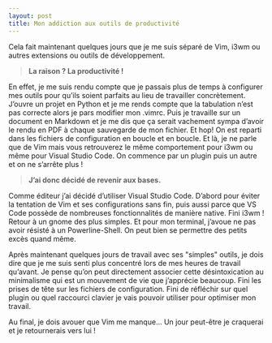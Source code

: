 ```yaml
---
layout: post
title: Mon addiction aux outils de productivité
---
```


Cela fait maintenant quelques jours que je me suis séparé de Vim, i3wm ou autres extensions ou outils de développement.

> **La raison ? La productivité !**

En effet, je me suis rendu compte que je passais plus de temps à configurer mes outils pour qu’ils soient parfaits au lieu de travailler concrètement. J’ouvre un projet en Python et je me rends compte que la tabulation n’est pas correcte alors je pars modifier mon .vimrc. Puis je travaille sur un document en Markdown et je me dis que ça serait vachement sympa d’avoir le rendu en PDF à chaque sauvegarde de mon fichier. Et hop! On est reparti dans les fichiers de configuration en boucle et en boucle.
Et là, je ne parle que de Vim mais vous retrouverez le même comportement pour i3wm ou même pour Visual Studio Code. On commence par un plugin puis un autre et on ne s’arrête plus !

> **J’ai donc décidé de revenir aux bases.**

Comme éditeur j’ai décidé d’utiliser Visual Studio Code. D’abord pour éviter la tentation de Vim et ses configurations sans fin, puis aussi parce que VS Code possède de nombreuses fonctionnalités de manière native. Fini i3wm ! Retour à un gnome des plus simples. Et pour mon terminal, j’avoue ne pas avoir résisté à un Powerline-Shell. On peut bien se permettre des petits excès quand même.

Après maintenant quelques jours de travail avec ses "simples" outils, je dois dire que je me suis senti plus concentré lors de mes heures de travail qu’avant. Je pense qu’on peut directement associer cette désintoxication au minimalisme qui est un mouvement de vie que j’apprécie beaucoup. Fini les prises de tête sur les fichiers de configuration. Fini de réfléchir sur quel plugin ou quel raccourci clavier je vais pouvoir utiliser pour optimiser mon travail.

Au final, je dois avouer que Vim me manque... Un jour peut-être je craquerai et je retournerais vers lui !
